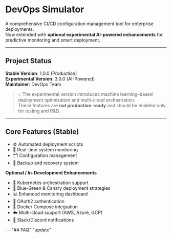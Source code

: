 # DevOps Simulator

A comprehensive CI/CD configuration management tool for enterprise deployments.  
Now extended with **optional experimental AI-powered enhancements** for predictive monitoring and smart deployment.

---

## Project Status
**Stable Version**: 1.0.0 (Production)  
**Experimental Version**: 3.0.0 (AI-Powered)  
**Maintainer**: DevOps Team

> 💡 The experimental version introduces machine learning–based deployment optimization and multi-cloud orchestration.  
> These features are **not production-ready** and should be enabled only for testing and R&D.

---

## Core Features (Stable)
- ⚙️ Automated deployment scripts  
- 🧠 Real-time system monitoring  
- 🗂️ Configuration management  
- 💾 Backup and recovery system  

**Optional / In-Development Enhancements**
- 🚀 Kubernetes orchestration support  
- 🔄 Blue-Green & Canary deployment strategies  
- 📊 Enhanced monitoring dashboard  
- 🔐 OAuth2 authentication  
- 🐳 Docker Compose integration  
- ☁️ Multi-cloud support (AWS, Azure, GCP)  
- 💬 Slack/Discord notifications  

---"## FAQ" 
"update" 
